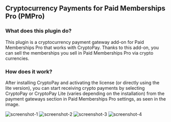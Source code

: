 ## Cryptocurrency Payments for Paid Memberships Pro (PMPro)

### What does this plugin do?

This plugin is a cryptocurrency payment gateway add-on for Paid Memberships Pro that works with CryptoPay. Thanks to this add-on, you can sell the memberships you sell in Paid Memberships Pro via crypto currencies.

### How does it work?

After installing CryptoPay and activating the license (or directly using the lite version), you can start receiving crypto payments by selecting CryptoPay or CryptoPay Lite (varies depending on the installation) from the payment gateways section in Paid Memberships Pro settings, as seen in the image.

![screenshot-1](https://i.ibb.co/D5wFFvh/screenshot-1.png)
![screenshot-2](https://i.ibb.co/bvkBv64/screenshot-2.png)
![screenshot-3](https://i.ibb.co/VLkJLR1/screenshot-3.png)
![screenshot-4](https://i.ibb.co/LNjwmT2/screenshot-4.png)